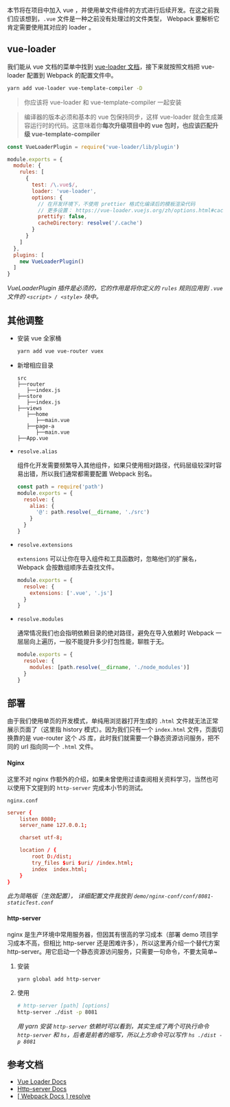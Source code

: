 本节将在项目中加入 vue ，并使用单文件组件的方式进行后续开发。在这之前我们应该想到，`.vue` 文件是一种之前没有处理过的文件类型， Webpack 要解析它肯定需要使用其对应的 loader 。

## vue-loader
我们能从 vue 文档的菜单中找到 [vue-loader 文档](https://vue-loader.vuejs.org/zh/)，接下来就按照文档把 vue-loader 配置到 Webpack 的配置文件中。

```bash
yarn add vue-loader vue-template-compiler -D
```
> 你应该将 vue-loader 和 vue-template-compiler 一起安装

> 编译器的版本必须和基本的 vue 包保持同步，这样 vue-loader 就会生成兼容运行时的代码。这意味着你**每次升级项目中的 vue 包时，也应该匹配升级 vue-template-compiler**

```javascript
const VueLoaderPlugin = require('vue-loader/lib/plugin')

module.exports = {
  module: {
    rules: [
      {
        test: /\.vue$/,
        loader: 'vue-loader',
        options: {
          // 在开发环境下，不使用 prettier 格式化编译后的模板渲染代码
          // 更多设置： https://vue-loader.vuejs.org/zh/options.html#cachedirectory-cacheidentifier
          prettify: false,
          cacheDirectory: resolve('/.cache')
        }
      }
    ]
  },
  plugins: [
    new VueLoaderPlugin()
  ]
}
```
*VueLoaderPlugin 插件是必须的，它的作用是将你定义的 `rules` 规则应用到 `.vue` 文件的 `<script> / <style>` 块中。*

## 其他调整

- 安装 vue 全家桶
  ```bash
  yarn add vue vue-router vuex
  ```

- 新增相应目录
  ```
  src
  ├──router
     ├──index.js
  ├──store
     ├──index.js
  ├──views
     ├──home
        ├──main.vue
     ├──page-a
        ├──main.vue
  ├──App.vue
  ```
- `resolve.alias`

  组件化开发需要频繁导入其他组件，如果只使用相对路径，代码层级较深时容易出错，所以我们通常都需要配置 Webpack 别名。
  ```javascript
  const path = require('path')
  module.exports = {
    resolve: {
      alias: {
        '@': path.resolve(__dirname, './src')
      }
    }
  }
  ```
- `resolve.extensions`

  `extensions` 可以让你在导入组件和工具函数时，忽略他们的扩展名， Webpack 会按数组顺序去查找文件。
  ```javascript
  module.exports = {
    resolve: {
      extensions: ['.vue', '.js']
    }
  }
  ```
- `resolve.modules`

  通常情况我们也会指明依赖目录的绝对路径，避免在导入依赖时 Webpack 一层层向上遍历，一般不能提升多少打包性能，聊胜于无。
  ```javascript
  module.exports = {
    resolve: {
      modules: [path.resolve(__dirname, './node_modules')]
    }
  }
  ```

## 部署
由于我们使用单页的开发模式，单纯用浏览器打开生成的 `.html` 文件就无法正常展示页面了（这里指 history 模式）。因为我们只有一个 `index.html` 文件，页面切换靠的是 vue-router 这个 JS 库，此时我们就需要一个静态资源访问服务，把不同的 url 指向同一个 `.html` 文件。

#### Nginx
这里不对 nginx 作额外的介绍，如果未曾使用过请查阅相关资料学习，当然也可以使用下文提到的 `http-server` 完成本小节的测试。

`nginx.conf`
```conf
server {
    listen 8080;
    server_name 127.0.0.1;

    charset utf-8;

    location / {
        root D:/dist;
        try_files $uri $uri/ /index.html;
        index  index.html;
    }
}
```
*此为简略版（生效配置）， 详细配置文件我放到 `demo/nginx-conf/conf/8081-staticTest.conf`*

#### http-server
nginx 是生产环境中常用服务器，但因其有很高的学习成本（部署 demo 项目学习成本不高，但相比 http-server 还是困难许多），所以这里再介绍一个替代方案 http-server。用它启动一个静态资源访问服务，只需要一句命令，不要太简单~

1. 安装
    ```bash
    yarn global add http-server
    ```

2. 使用

    ```bash
    # http-server [path] [options]
    http-server ./dist -p 8081
    ```
    *用 yarn 安装 `http-server` 依赖时可以看到，其实生成了两个可执行命令 `http-server` 和 `hs`，后者是前者的缩写，所以上方命令可以写作 `hs ./dist -p 8081`*


## 参考文档
- [Vue Loader Docs](https://vue-loader.vuejs.org/zh/)
- [Http-server Docs](https://www.npmjs.com/package/http-server)
- [[ Webpack Docs ] resolve](https://webpack.docschina.org/configuration/resolve/)
